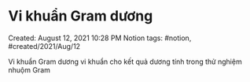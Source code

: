 # Vi khuẩn Gram dương

Created: August 12, 2021 10:28 PM
Notion tags: #notion, #created/2021/Aug/12

Vi khuẩn Gram dương vi khuẩn cho kết quả dương tính trong thử nghiệm nhuộm Gram